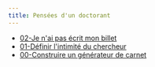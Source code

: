 ```yaml
---
title: Pensées d'un doctorant
---
```


- [02-Je n'ai pas écrit mon billet](/posts/2023-11-07-je-n-ai-pas-ecrit-mon-billet.html)
- [01-Définir l'intimité du chercheur](/posts/2023-11-05-intimite-du-chercheur.html)
- [00-Construire un générateur de carnet](/posts/2023-11-03-creation-du-site.html)
